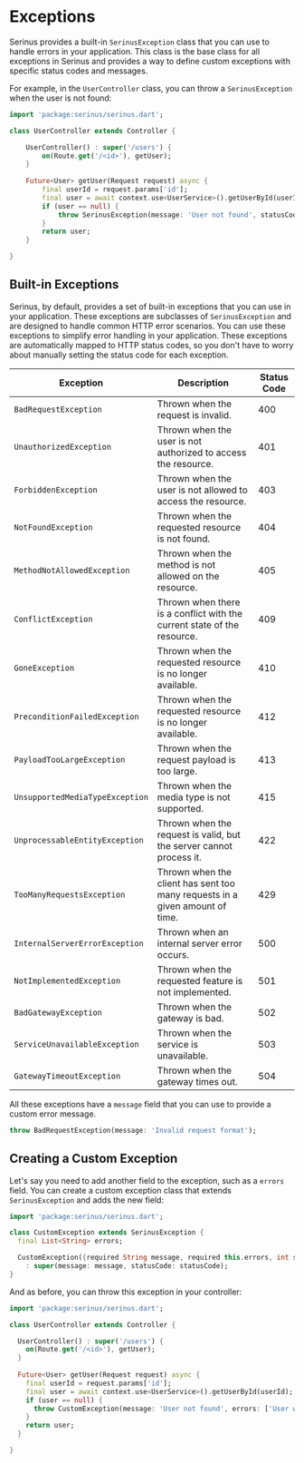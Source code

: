# Exceptions

Serinus provides a built-in `SerinusException` class that you can use to handle errors in your application. This class is the base class for all exceptions in Serinus and provides a way to define custom exceptions with specific status codes and messages.

For example, in the `UserController` class, you can throw a `SerinusException` when the user is not found:

```dart
import 'package:serinus/serinus.dart';

class UserController extends Controller {

	UserController() : super('/users') {
		on(Route.get('/<id>'), getUser);
	}
  
	Future<User> getUser(Request request) async {
		final userId = request.params['id'];
		final user = await context.use<UserService>().getUserById(userId);
		if (user == null) {
			throw SerinusException(message: 'User not found', statusCode: 404);
		}
		return user;
	}

}
```

## Built-in Exceptions

Serinus, by default, provides a set of built-in exceptions that you can use in your application. These exceptions are subclasses of `SerinusException` and are designed to handle common HTTP error scenarios. You can use these exceptions to simplify error handling in your application.
These exceptions are automatically mapped to HTTP status codes, so you don't have to worry about manually setting the status code for each exception.

| Exception | Description | Status Code |
| --- | --- | --- |
| `BadRequestException` | Thrown when the request is invalid. | 400 |
| `UnauthorizedException` | Thrown when the user is not authorized to access the resource. | 401 |
| `ForbiddenException` | Thrown when the user is not allowed to access the resource. | 403 |
| `NotFoundException` | Thrown when the requested resource is not found. | 404 |
| `MethodNotAllowedException` | Thrown when the method is not allowed on the resource. | 405 |
| `ConflictException` | Thrown when there is a conflict with the current state of the resource. | 409 |
| `GoneException` | Thrown when the requested resource is no longer available. | 410 |
| `PreconditionFailedException` | Thrown when the requested resource is no longer available. | 412 |
| `PayloadTooLargeException` | Thrown when the request payload is too large. | 413 |
| `UnsupportedMediaTypeException` | Thrown when the media type is not supported. | 415 |
| `UnprocessableEntityException` | Thrown when the request is valid, but the server cannot process it. | 422 |
| `TooManyRequestsException` | Thrown when the client has sent too many requests in a given amount of time. | 429 |
| `InternalServerErrorException` | Thrown when an internal server error occurs. | 500 |
| `NotImplementedException` | Thrown when the requested feature is not implemented. | 501 |
| `BadGatewayException` | Thrown when the gateway is bad. | 502 |
| `ServiceUnavailableException` | Thrown when the service is unavailable. | 503 |
| `GatewayTimeoutException` | Thrown when the gateway times out. | 504 |

All these exceptions have a `message` field that you can use to provide a custom error message.

```dart
throw BadRequestException(message: 'Invalid request format');
```

## Creating a Custom Exception

Let's say you need to add another field to the exception, such as a `errors` field. You can create a custom exception class that extends `SerinusException` and adds the new field:

```dart
import 'package:serinus/serinus.dart';

class CustomException extends SerinusException {
  final List<String> errors;

  CustomException({required String message, required this.errors, int statusCode = 400}) 
    : super(message: message, statusCode: statusCode);
}
```

And as before, you can throw this exception in your controller:

```dart
import 'package:serinus/serinus.dart';

class UserController extends Controller {

  UserController() : super('/users') {
    on(Route.get('/<id>'), getUser);
  }
  
  Future<User> getUser(Request request) async {
    final userId = request.params['id'];
    final user = await context.use<UserService>().getUserById(userId);
    if (user == null) {
      throw CustomException(message: 'User not found', errors: ['User with id $userId not found'], statusCode: 404);
    }
    return user;
  }

}
```
